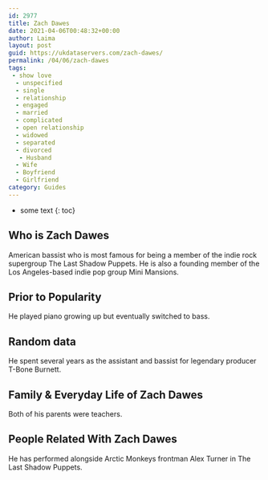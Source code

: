 ```yaml
---
id: 2977
title: Zach Dawes
date: 2021-04-06T00:48:32+00:00
author: Laima
layout: post
guid: https://ukdataservers.com/zach-dawes/
permalink: /04/06/zach-dawes
tags:
 - show love
  - unspecified
  - single
  - relationship
  - engaged
  - married
  - complicated
  - open relationship
  - widowed
  - separated
  - divorced
   - Husband
  - Wife
  - Boyfriend
  - Girlfriend
category: Guides
---
```


* some text
{: toc}


## Who is Zach Dawes
                  
                  
                  
American bassist who is most famous for being a member of the indie rock supergroup The Last Shadow Puppets. He is also a founding member of the Los Angeles-based indie pop group Mini Mansions.
                  
              
            
              
            
                
                
                
## Prior to Popularity
                  
                  
                  
He played piano growing up but eventually switched to bass.
                  
              
            
              
            
                
                
                
## Random data
                  
                  
                  
He spent several years as the assistant and bassist for legendary producer T-Bone Burnett.
                  
              
            
              
            
                
                
                
## Family & Everyday Life of Zach Dawes
                  
                  
                  
Both of his parents were teachers.
                  
              
            
              
            
                
                
                
## People Related With Zach Dawes
                  
                  
                  
He has performed alongside Arctic Monkeys frontman Alex Turner in The Last Shadow Puppets.
                  
              
            
              
            
                
              
            
              
              
            
            
              
            
          
          
          